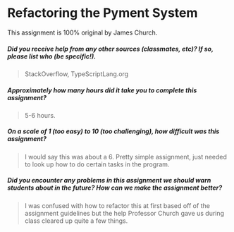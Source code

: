# Refactoring the Pyment System

This assignment is 100% original by James Church.

##### Did you receive help from any other sources (classmates, etc)? If so, please list who (be specific!). #####
> StackOverflow, TypeScriptLang.org


##### Approximately how many hours did it take you to complete this assignment? #####
> 5-6 hours. 


##### On a scale of 1 (too easy) to 10 (too challenging), how difficult was this assignment? #####
> I would say this was about a 6. Pretty simple assignment, just needed to look up how to do certain tasks in the program.


##### Did you encounter any problems in this assignment we should warn students about in the future? How can we make the assignment better? #####
> I was confused with how to refactor this at first based off of the assignment guidelines but the help Professor Church gave us during class cleared up quite a few things.
